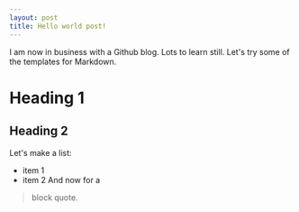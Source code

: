 ```yaml
---
layout: post
title: Hello world post!
---
```

I am now in business with a Github blog. Lots to learn still. Let's try some of the templates for Markdown.

# Heading 1
## Heading 2
Let's make a list:
* item 1
* item 2
And now for a 
> block quote.
